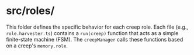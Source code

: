 # src/roles/

This folder defines the specific behavior for each creep role. Each file (e.g., `role.harvester.ts`) contains a `run(creep)` function that acts as a simple finite-state machine (FSM). The `creepManager` calls these functions based on a creep's `memory.role`.
